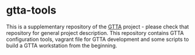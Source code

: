 # gtta-tools
This is a supplementary repository of the [GTTA](https://github.com/swissfondue/gtta) 
project - please check that repository for general project description. This repository
contains GTTA configuration tools, vagrant file for GTTA development and some scripts to 
build a GTTA workstation from the beginning.
